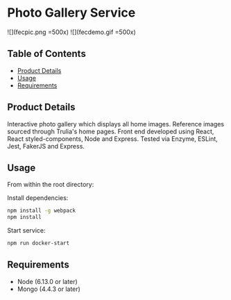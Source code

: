 # Photo Gallery Service

![](fecpic.png =500x)
![](fecdemo.gif =500x)

## Table of Contents

- [Product Details](#product-details)
- [Usage](#usage)
- [Requirements](#requirements)


## **Product Details**
<a name="product-details"/>
Interactive photo gallery which displays all home images. Reference images sourced through Trulia's home pages. Front end developed using React, React styled-components, Node and Express. Tested via Enzyme, ESLint, Jest, FakerJS and Express.

## Usage
<a name="usage"/>
From within the root directory:

Install dependencies: 
```sh
npm install -g webpack
npm install
```
Start service:

```sh
npm run docker-start
```

## **Requirements**

- Node (6.13.0 or later)
- Mongo (4.4.3 or later)

[Product details]:"product-details"
